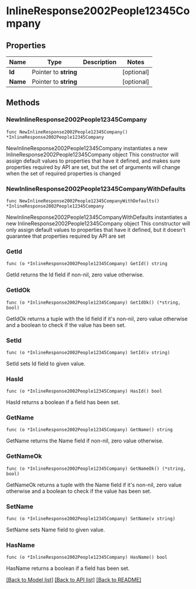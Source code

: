 # InlineResponse2002People12345Company

## Properties

Name | Type | Description | Notes
------------ | ------------- | ------------- | -------------
**Id** | Pointer to **string** |  | [optional] 
**Name** | Pointer to **string** |  | [optional] 

## Methods

### NewInlineResponse2002People12345Company

`func NewInlineResponse2002People12345Company() *InlineResponse2002People12345Company`

NewInlineResponse2002People12345Company instantiates a new InlineResponse2002People12345Company object
This constructor will assign default values to properties that have it defined,
and makes sure properties required by API are set, but the set of arguments
will change when the set of required properties is changed

### NewInlineResponse2002People12345CompanyWithDefaults

`func NewInlineResponse2002People12345CompanyWithDefaults() *InlineResponse2002People12345Company`

NewInlineResponse2002People12345CompanyWithDefaults instantiates a new InlineResponse2002People12345Company object
This constructor will only assign default values to properties that have it defined,
but it doesn't guarantee that properties required by API are set

### GetId

`func (o *InlineResponse2002People12345Company) GetId() string`

GetId returns the Id field if non-nil, zero value otherwise.

### GetIdOk

`func (o *InlineResponse2002People12345Company) GetIdOk() (*string, bool)`

GetIdOk returns a tuple with the Id field if it's non-nil, zero value otherwise
and a boolean to check if the value has been set.

### SetId

`func (o *InlineResponse2002People12345Company) SetId(v string)`

SetId sets Id field to given value.

### HasId

`func (o *InlineResponse2002People12345Company) HasId() bool`

HasId returns a boolean if a field has been set.

### GetName

`func (o *InlineResponse2002People12345Company) GetName() string`

GetName returns the Name field if non-nil, zero value otherwise.

### GetNameOk

`func (o *InlineResponse2002People12345Company) GetNameOk() (*string, bool)`

GetNameOk returns a tuple with the Name field if it's non-nil, zero value otherwise
and a boolean to check if the value has been set.

### SetName

`func (o *InlineResponse2002People12345Company) SetName(v string)`

SetName sets Name field to given value.

### HasName

`func (o *InlineResponse2002People12345Company) HasName() bool`

HasName returns a boolean if a field has been set.


[[Back to Model list]](../README.md#documentation-for-models) [[Back to API list]](../README.md#documentation-for-api-endpoints) [[Back to README]](../README.md)


